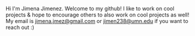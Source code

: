 Hi I'm Jimena Jimenez. Welcome to my github! I like to work on cool projects & hope to encourage others to also work on cool 
projects as well! My email is jimena.jmez@gmail.com or jimen238@umn.edu if you want to reach out :)
